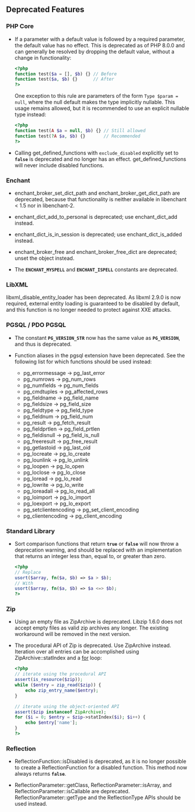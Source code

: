 Deprecated Features
-------------------

### PHP Core

-   If a parameter with a default value is followed by a required
    parameter, the default value has no effect. This is deprecated as of
    PHP 8.0.0 and can generally be resolved by dropping the default
    value, without a change in functionality:

    ``` php
    <?php
    function test($a = [], $b) {} // Before
    function test($a, $b) {}      // After
    ?>
    ```

    One exception to this rule are parameters of the form
    `Type $param = null`, where the null default makes the type
    implicitly nullable. This usage remains allowed, but it is
    recommended to use an explicit nullable type instead:

    ``` php
    <?php
    function test(A $a = null, $b) {} // Still allowed
    function test(?A $a, $b) {}       // Recommended
    ?>
    ```

-   Calling <span class="function">get\_defined\_functions</span> with
    `exclude_disabled` explicitly set to **`false`** is deprecated and
    no longer has an effect. <span
    class="function">get\_defined\_functions</span> will never include
    disabled functions.

### Enchant

-   <span class="function">enchant\_broker\_set\_dict\_path</span> and
    <span class="function">enchant\_broker\_get\_dict\_path</span> are
    deprecated, because that functionality is neither available in
    libenchant \< 1.5 nor in libenchant-2.

-   <span class="function">enchant\_dict\_add\_to\_personal</span> is
    deprecated; use <span class="function">enchant\_dict\_add</span>
    instead.

-   <span class="function">enchant\_dict\_is\_in\_session</span> is
    deprecated; use <span
    class="function">enchant\_dict\_is\_added</span> instead.

-   <span class="function">enchant\_broker\_free</span> and <span
    class="function">enchant\_broker\_free\_dict</span> are deprecated;
    unset the object instead.

-   The **`ENCHANT_MYSPELL`** and **`ENCHANT_ISPELL`** constants are
    deprecated.

### LibXML

<span class="function">libxml\_disable\_entity\_loader</span> has been
deprecated. As libxml 2.9.0 is now required, external entity loading is
guaranteed to be disabled by default, and this function is no longer
needed to protect against XXE attacks.

### PGSQL / PDO PGSQL

-   The constant **`PG_VERSION_STR`** now has the same value as
    **`PG_VERSION`**, and thus is deprecated.

-   Function aliases in the pgsql extension have been deprecated. See
    the following list for which functions should be used instead:

    -   <span class="function">pg\_errormessage</span> → <span
        class="function">pg\_last\_error</span>
    -   <span class="function">pg\_numrows</span> → <span
        class="function">pg\_num\_rows</span>
    -   <span class="function">pg\_numfields</span> → <span
        class="function">pg\_num\_fields</span>
    -   <span class="function">pg\_cmdtuples</span> → <span
        class="function">pg\_affected\_rows</span>
    -   <span class="function">pg\_fieldname</span> → <span
        class="function">pg\_field\_name</span>
    -   <span class="function">pg\_fieldsize</span> → <span
        class="function">pg\_field\_size</span>
    -   <span class="function">pg\_fieldtype</span> → <span
        class="function">pg\_field\_type</span>
    -   <span class="function">pg\_fieldnum</span> → <span
        class="function">pg\_field\_num</span>
    -   <span class="function">pg\_result</span> → <span
        class="function">pg\_fetch\_result</span>
    -   <span class="function">pg\_fieldprtlen</span> → <span
        class="function">pg\_field\_prtlen</span>
    -   <span class="function">pg\_fieldisnull</span> → <span
        class="function">pg\_field\_is\_null</span>
    -   <span class="function">pg\_freeresult</span> → <span
        class="function">pg\_free\_result</span>
    -   <span class="function">pg\_getlastoid</span> → <span
        class="function">pg\_last\_oid</span>
    -   <span class="function">pg\_locreate</span> → <span
        class="function">pg\_lo\_create</span>
    -   <span class="function">pg\_lounlink</span> → <span
        class="function">pg\_lo\_unlink</span>
    -   <span class="function">pg\_loopen</span> → <span
        class="function">pg\_lo\_open</span>
    -   <span class="function">pg\_loclose</span> → <span
        class="function">pg\_lo\_close</span>
    -   <span class="function">pg\_loread</span> → <span
        class="function">pg\_lo\_read</span>
    -   <span class="function">pg\_lowrite</span> → <span
        class="function">pg\_lo\_write</span>
    -   <span class="function">pg\_loreadall</span> → <span
        class="function">pg\_lo\_read\_all</span>
    -   <span class="function">pg\_loimport</span> → <span
        class="function">pg\_lo\_import</span>
    -   <span class="function">pg\_loexport</span> → <span
        class="function">pg\_lo\_export</span>
    -   <span class="function">pg\_setclientencoding</span> → <span
        class="function">pg\_set\_client\_encoding</span>
    -   <span class="function">pg\_clientencoding</span> -\> <span
        class="function">pg\_client\_encoding</span>

### Standard Library

-   Sort comparison functions that return **`true`** or **`false`** will
    now throw a deprecation warning, and should be replaced with an
    implementation that returns an integer less than, equal to, or
    greater than zero.

    ``` php
    <?php
    // Replace
    usort($array, fn($a, $b) => $a > $b);
    // With
    usort($array, fn($a, $b) => $a <=> $b);
    ?>
    ```

### Zip

-   Using an empty file as ZipArchive is deprecated. Libzip 1.6.0 does
    not accept empty files as valid zip archives any longer. The
    existing workaround will be removed in the next version.

-   The procedural API of Zip is deprecated. Use <span
    class="classname">ZipArchive</span> instead. Iteration over all
    entries can be accomplished using <span
    class="methodname">ZipArchive::statIndex</span> and a
    <a href="/control-structures/for.html" class="link">for</a> loop:

    ``` php
    <?php
    // iterate using the procedural API
    assert(is_resource($zip));
    while ($entry = zip_read($zip)) {
        echo zip_entry_name($entry);
    }

    // iterate using the object-oriented API
    assert($zip instanceof ZipArchive);
    for ($i = 0; $entry = $zip->statIndex($i); $i++) {
        echo $entry['name'];
    }
    ?>
    ```

### Reflection

-   <span class="methodname">ReflectionFunction::isDisabled</span> is
    deprecated, as it is no longer possible to create a <span
    class="classname">ReflectionFunction</span> for a disabled function.
    This method now always returns **`false`**.

-   <span class="methodname">ReflectionParameter::getClass</span>, <span
    class="methodname">ReflectionParameter::isArray</span>, and <span
    class="methodname">ReflectionParameter::isCallable</span> are
    deprecated. <span
    class="methodname">ReflectionParameter::getType</span> and the <span
    class="classname">ReflectionType</span> APIs should be used instead.
